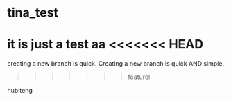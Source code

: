 # tina_test
it is just a test
aa
<<<<<<< HEAD
=======
creating a new branch is quick.
Creating a new branch is quick AND simple.
>>>>>>> featurel


hubiteng